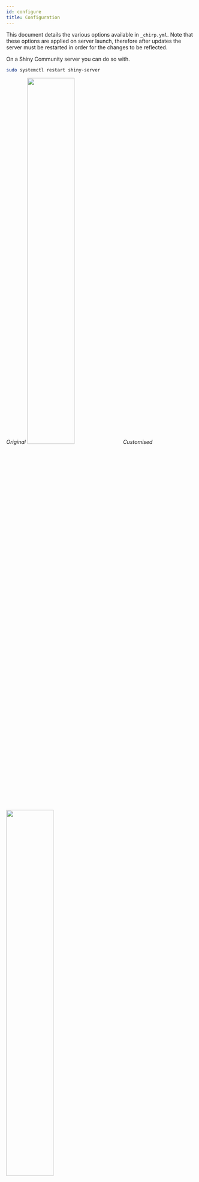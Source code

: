```yaml
---
id: configure
title: Configuration
---
```


This document details the various options available in `_chirp.yml`. Note that these options are applied on server launch, therefore after updates the server must be restarted in order for the changes to be reflected.

On a Shiny Community server you can do so with.

```bash
sudo systemctl restart shiny-server
```

_Original_
<img src="/img/chirp_mac_ui.png" width="50%">
_Customised_
<img src="/img/custom_chirp_network.png" width="50%">

## Default

Below is the default config file as created by `chirp::build_nest()`.

```yaml
credentials:                    # twitter app credentials
  consumer_key: null
  consumer_secret: null
  access_token: null
  access_secret: null

style:
  theme: paper                            # from: https://rstudio.github.io/shinythemes
  font: Raleway                           # google font
  font_family: "'Raleway', sans-serif"    # font family
  sliders: 'rgb(255, 255, 255)'           # background color of sliders
  continuous:                             # network color palettes for continuous variable
    - "#BADEFAFF"
    - "#90CAF8FF"
    - "#64B4F6FF"
    - "#41A5F4FF"
    - "#2096F2FF"
    - "#1E87E5FF"
    - "#1976D2FF"
    - "#1465BFFF" 
    - "#0C46A0FF"
  discrete:                               # discrete palette 
    - "#E58606" 
    - "#5D69B1" 
    - "#52BCA3"
    - "#99C945"
    - "#CC61B0"
    - "#24796C" 
    - "#DAA51B"
    - "#2F8AC4"
    - "#764E9F"
    - "#ED645A"
    - "#CC3A8E"
    - "#A5AA99"
  background: 'rgba(0,0,0,0)'             # background of network graph
  edges_color: 'rgba(196, 196, 196, .6)'  # Color of edges

tracking:
  ganalytics: "UA-74544116-1"
```

## Credentials

This holds the credentials for your twitter application so that Chirp can search for tweets. Though in the [quick-start](quick-start.md) section it states that you may not need to specify the `credentials` if you run Chirp locally, chances are, when deploying, this will be necessary. 

You can obtain the necessary keys and tokens by heading to [apps.twitter.com](https://apps.twitter.com) and creating an application. Fill in the form however you see fit, the only thing of importance is to fill in the "Callback URLs" with `http://127.0.0.1:1410`.

## Style

This allows you to customise the look and feel of Chirp.

### Theme

Since Chirp runs on the [Shiny framework](https://rstudio.github.io/shinythemes/) you can specify a theme from [shinythemes](https://rstudio.github.io/shinythemes/). There is a [theme selector](https://shiny.rstudio.com/gallery/shiny-theme-selector.html) to help you find your favorite.

The available themes are:

- `cerulean`
- `cosmo`
- `cyborg`
- `darkly`
- `flatly`
- `journal`
- `lumen`
- `paper` (default)
- `readble`
- `sandstone`
- `simplex`
- `slate`
- `spacelab`
- `superhero`
- `united`
- `yeti`

### Font & Font Family

You can specify any [Google Font](https://fonts.google.com/) font to use in Chirp, which defaults to [Raleway](https://fonts.google.com/specimen/Raleway).

## Colors

You can specify two color palettes, one for continuous variables and one for discrete variables as well as the background color of the network (defaults to transparent), and the color of the edges.

Default _continuous_ palette:

<input class="jscolor" value="BADEFA">
<input class="jscolor" value="90CAF8">
<input class="jscolor" value="64B4F6">
<input class="jscolor" value="41A5F4">
<input class="jscolor" value="2096F2">
<input class="jscolor" value="1E87E5">
<input class="jscolor" value="1976D2">
<input class="jscolor" value="1465BF">
<input class="jscolor" value="0C46A0">

Default _discrete_ palette:

<input class="jscolor" value="E58606">
<input class="jscolor" value="5D69B1">
<input class="jscolor" value="52BCA3">
<input class="jscolor" value="99C945">
<input class="jscolor" value="CC61B0">
<input class="jscolor" value="24796C">
<input class="jscolor" value="DAA51B">
<input class="jscolor" value="2F8AC4">
<input class="jscolor" value="764E9F">
<input class="jscolor" value="ED645A">
<input class="jscolor" value="CC3A8E">
<input class="jscolor" value="A5AA99">

There is also a `sliders` options to specify the background color of the various sliders on the network screen. This is generally useful if you changed the theme to a dark one.

### Tracking

You can specify a `ganalytics` to track the usage of Chirp when deployed.
